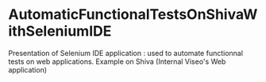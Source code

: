 # AutomaticFunctionalTestsOnShivaWithSeleniumIDE
Presentation of Selenium IDE application : used to automate functionnal tests on web applications. Example on Shiva (Internal Viseo's Web application)
